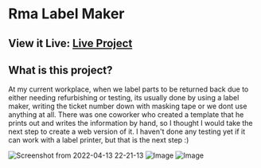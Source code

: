 # Rma Label Maker 
## View it Live: [Live Project](https://sage-caramel-60a40c.netlify.app/)
## What is this project?
At my current workplace, when we label parts to be returned back due to either needing refurbishing or testing,
its usually done by using a label maker, writing the ticket number down with masking tape or we dont use anything at all. There was one coworker who created 
a template that he prints out and writes the information by hand, so I thought I would take the next step to create a web version of it. I haven't done any testing yet
if it can work with a label printer, but that is the next step :)

![Screenshot from 2022-04-13 22-21-13](https://user-images.githubusercontent.com/15977276/163301833-35c75413-0001-4583-95b8-2ba954f601b1.png)
![Image](https://i.imgur.com/rllsDQw.png)
![Image](https://i.imgur.com/jEDhZqU.png)
